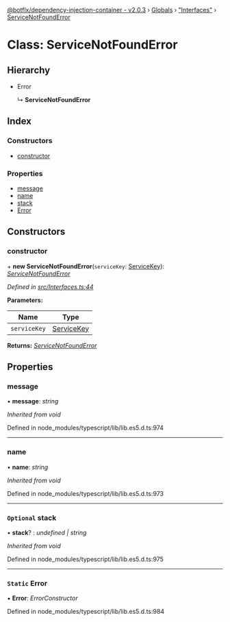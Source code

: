[@botflx/dependency-injection-container - v2.0.3](../README.md) › [Globals](../globals.md) › ["Interfaces"](../modules/_interfaces_.md) › [ServiceNotFoundError](_interfaces_.servicenotfounderror.md)

# Class: ServiceNotFoundError

## Hierarchy

* Error

  ↳ **ServiceNotFoundError**

## Index

### Constructors

* [constructor](_interfaces_.servicenotfounderror.md#constructor)

### Properties

* [message](_interfaces_.servicenotfounderror.md#message)
* [name](_interfaces_.servicenotfounderror.md#name)
* [stack](_interfaces_.servicenotfounderror.md#optional-stack)
* [Error](_interfaces_.servicenotfounderror.md#static-error)

## Constructors

###  constructor

\+ **new ServiceNotFoundError**(`serviceKey`: [ServiceKey](../modules/_interfaces_.md#servicekey)): *[ServiceNotFoundError](_interfaces_.servicenotfounderror.md)*

*Defined in [src/Interfaces.ts:44](https://github.com/botflux/dependency-injection-container/blob/f2bcefe/packages/DIContainer/src/Interfaces.ts#L44)*

**Parameters:**

Name | Type |
------ | ------ |
`serviceKey` | [ServiceKey](../modules/_interfaces_.md#servicekey) |

**Returns:** *[ServiceNotFoundError](_interfaces_.servicenotfounderror.md)*

## Properties

###  message

• **message**: *string*

*Inherited from void*

Defined in node_modules/typescript/lib/lib.es5.d.ts:974

___

###  name

• **name**: *string*

*Inherited from void*

Defined in node_modules/typescript/lib/lib.es5.d.ts:973

___

### `Optional` stack

• **stack**? : *undefined | string*

*Inherited from void*

Defined in node_modules/typescript/lib/lib.es5.d.ts:975

___

### `Static` Error

▪ **Error**: *ErrorConstructor*

Defined in node_modules/typescript/lib/lib.es5.d.ts:984
